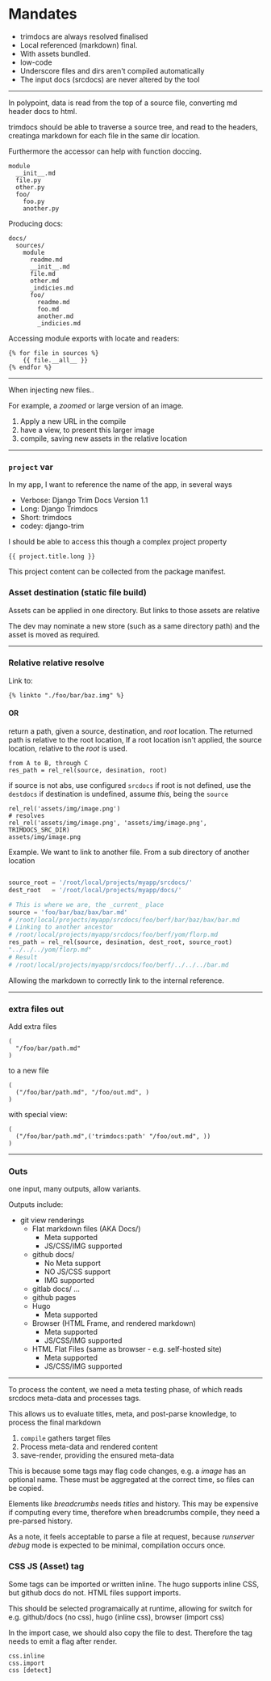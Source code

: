 # Mandates

+ trimdocs are always resolved finalised
+ Local referenced (markdown) final.
+ With assets bundled.
+ low-code
+ Underscore files and dirs aren't compiled automatically
+ The input docs (srcdocs) are never altered by the tool

---


In polypoint, data is read from the top of a source file, converting md header docs to html.

trimdocs should be able to traverse a source tree, and read to the headers, creatinga markdown for each file in the same dir location.

Furthermore the accessor can help with function doccing.

    module
      __init__.md
      file.py
      other.py
      foo/
        foo.py
        another.py

Producing docs:

    docs/
      sources/
        module
          readme.md
          __init__.md
          file.md
          other.md
          _indicies.md
          foo/
            readme.md
            foo.md
            another.md
            _indicies.md


Accessing module exports with locate and readers:

    {% for file in sources %}
        {{ file.__all__ }}
    {% endfor %}

---

When injecting new files..

For example, a _zoomed_ or large version of an image.

1. Apply a new URL in the compile
2. have a view, to present this larger image
3. compile, saving new assets in the relative location


---

### `project` var

In my app, I want to reference the name of the app, in several ways

+ Verbose: Django Trim Docs Version 1.1
+ Long: Django Trimdocs
+ Short: trimdocs
+ codey: django-trim

I should be able to access this though a complex project property

    {{ project.title.long }}

This project content can be collected from the package manifest.


### Asset destination (static file build)

Assets can be applied in one directory.
But links to those assets are relative

The dev may nominate a new store (such as a same directory path) and the asset is moved as required.

---

### Relative relative resolve

Link to:

    {% linkto "./foo/bar/baz.img" %}

#### OR

return a path, given a source, destination, and _root_ location.
The returned path is relative to the root location, If a root location isn't applied, the source location, relative to the _root_ is used.

    from A to B, through C
    res_path = rel_rel(source, desination, root)

if source is not abs, use configured `srcdocs`
if root is not defined, use the `destdocs`
if destination is undefined, assume _this_, being the `source`

    rel_rel('assets/img/image.png')
    # resolves
    rel_rel('assets/img/image.png', 'assets/img/image.png', TRIMDOCS_SRC_DIR)
    assets/img/image.png

Example. We want to link to another file. From a sub directory of another location
```py

source_root = '/root/local/projects/myapp/srcdocs/'
dest_root   = '/root/local/projects/myapp/docs/'

# This is where we are, the _current_ place
source = 'foo/bar/baz/bax/bar.md'
# /root/local/projects/myapp/srcdocs/foo/berf/bar/baz/bax/bar.md
# Linking to another ancestor
# /root/local/projects/myapp/srcdocs/foo/berf/yom/florp.md
res_path = rel_rel(source, desination, dest_root, source_root)
"../../../yom/florp.md"
# Result
# /root/local/projects/myapp/srcdocs/foo/berf/../../../bar.md
```

Allowing the markdown to correctly link to the internal reference.


---


### extra files out

Add extra files

    (
      "/foo/bar/path.md"
    )

to a new file


    (
      ("/foo/bar/path.md", "/foo/out.md", )
    )

with special view:

    (
      ("/foo/bar/path.md",('trimdocs:path' "/foo/out.md", ))
    )


---

### Outs

one input, many outputs, allow variants.

Outputs include:

+ git view renderings
  + Flat markdown files (AKA Docs/)
    + Meta supported
    + JS/CSS/IMG supported
  + github docs/
    + No Meta support
    + NO JS/CSS support
    + IMG supported
  + gitlab docs/
    ...
  + github pages
  + Hugo
    + Meta supported
  + Browser (HTML Frame, and rendered markdown)
    + Meta supported
    + JS/CSS/IMG supported
  + HTML Flat Files (same as browser - e.g. self-hosted site)
    + Meta supported
    + JS/CSS/IMG supported

---

To process the content, we need a meta testing phase, of which reads srcdocs meta-data and processes tags.

This allows us to evaluate titles, meta, and post-parse knowledge, to process the final markdown

1. `compile` gathers target files
2. Process meta-data and rendered content
3. save-render, providing the ensured meta-data

This is because some tags may flag code changes, e.g. a _image_ has an optional name. These must be aggregated at the correct time, so files can be copied.

Elements like _breadcrumbs_ needs _titles_ and history. This may be expensive if computing every time, therefore when breadcrumbs compile, they need a pre-parsed history.

As a note, it feels acceptable to parse a file at request, because _runserver debug_ mode is expected to be minimal, compilation occurs once.


### CSS JS (Asset) tag

Some tags can be imported or written inline. The hugo supports inline CSS, but github docs do not. HTML files support imports.

This should be selected programaically at runtime, allowing for switch for e.g. github/docs (no css), hugo (inline css), browser (import css)

In the import case, we should also copy the file to dest. Therefore the tag needs to emit a flag after render.

    css.inline
    css.import
    css [detect]